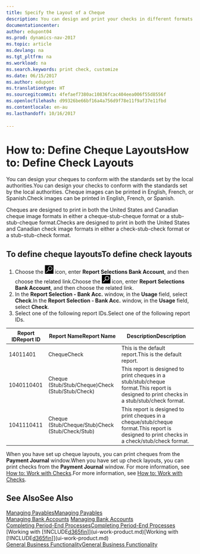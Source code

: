 ```yaml
---
title: Specify the Layout of a Cheque
description: You can design and print your checks in different formats to conform with standards.
documentationcenter: 
author: edupont04
ms.prod: dynamics-nav-2017
ms.topic: article
ms.devlang: na
ms.tgt_pltfrm: na
ms.workload: na
ms.search.keywords: print check, customize
ms.date: 06/15/2017
ms.author: edupont
ms.translationtype: HT
ms.sourcegitcommit: 4fefaef7380ac10836fcac404eea006f55d8556f
ms.openlocfilehash: d99326be66bf16a4a756d9f78e11f9af37e11fbd
ms.contentlocale: en-au
ms.lasthandoff: 10/16/2017

---
```

# <a name="how-to-define-check-layouts"></a><span data-ttu-id="34243-103">How to: Define Cheque Layouts</span><span class="sxs-lookup"><span data-stu-id="34243-103">How to: Define Check Layouts</span></span>
<span data-ttu-id="34243-104">You can design your cheques to conform with the standards set by the local authorities.</span><span class="sxs-lookup"><span data-stu-id="34243-104">You can design your checks to conform with the standards set by the local authorities.</span></span> <span data-ttu-id="34243-105">Cheque images can be printed in English, French, or Spanish.</span><span class="sxs-lookup"><span data-stu-id="34243-105">Check images can be printed in English, French, or Spanish.</span></span>

<span data-ttu-id="34243-106">Cheques are designed to print in both the United States and Canadian cheque image formats in either a cheque-stub-cheque format or a stub-stub-cheque format.</span><span class="sxs-lookup"><span data-stu-id="34243-106">Checks are designed to print in both the United States and Canadian check image formats in either a check-stub-check format or a stub-stub-check format.</span></span>

## <a name="to-define-check-layouts"></a><span data-ttu-id="34243-107">To define cheque layouts</span><span class="sxs-lookup"><span data-stu-id="34243-107">To define check layouts</span></span>
1. <span data-ttu-id="34243-108">Choose the ![Search for Page or Report](media/ui-search/search_small.png "Search for Page or Report icon") icon, enter **Report Selections Bank Account**, and then choose the related link.</span><span class="sxs-lookup"><span data-stu-id="34243-108">Choose the ![Search for Page or Report](media/ui-search/search_small.png "Search for Page or Report icon") icon, enter **Report Selections Bank Account**, and then choose the related link.</span></span>
2. <span data-ttu-id="34243-109">In the **Report Selection - Bank Acc.** window, in the **Usage** field, select **Check**.</span><span class="sxs-lookup"><span data-stu-id="34243-109">In the **Report Selection - Bank Acc.** window, in the **Usage** field, select **Check**.</span></span>
3. <span data-ttu-id="34243-110">Select one of the following report IDs.</span><span class="sxs-lookup"><span data-stu-id="34243-110">Select one of the following report IDs.</span></span>

| <span data-ttu-id="34243-111">Report ID</span><span class="sxs-lookup"><span data-stu-id="34243-111">Report ID</span></span> | <span data-ttu-id="34243-112">Report Name</span><span class="sxs-lookup"><span data-stu-id="34243-112">Report Name</span></span> | <span data-ttu-id="34243-113">Description</span><span class="sxs-lookup"><span data-stu-id="34243-113">Description</span></span> |
| --- | --- | --- |
| <span data-ttu-id="34243-114">1401</span><span class="sxs-lookup"><span data-stu-id="34243-114">1401</span></span> |<span data-ttu-id="34243-115">Cheque</span><span class="sxs-lookup"><span data-stu-id="34243-115">Check</span></span> |<span data-ttu-id="34243-116">This is the default report.</span><span class="sxs-lookup"><span data-stu-id="34243-116">This is the default report.</span></span> |
| <span data-ttu-id="34243-117">10401</span><span class="sxs-lookup"><span data-stu-id="34243-117">10401</span></span> |<span data-ttu-id="34243-118">Cheque (Stub/Stub/Cheque)</span><span class="sxs-lookup"><span data-stu-id="34243-118">Check (Stub/Stub/Check)</span></span> |<span data-ttu-id="34243-119">This report is designed to print cheques in a stub/stub/cheque format.</span><span class="sxs-lookup"><span data-stu-id="34243-119">This report is designed to print checks in a stub/stub/check format.</span></span> |
| <span data-ttu-id="34243-120">10411</span><span class="sxs-lookup"><span data-stu-id="34243-120">10411</span></span> |<span data-ttu-id="34243-121">Cheque (Stub/Cheque/Stub)</span><span class="sxs-lookup"><span data-stu-id="34243-121">Check (Stub/Check/Stub)</span></span> |<span data-ttu-id="34243-122">This report is designed to print cheques in a cheque/stub/cheque format.</span><span class="sxs-lookup"><span data-stu-id="34243-122">This report is designed to print checks in a check/stub/check format.</span></span> |

<span data-ttu-id="34243-123">When you have set up cheque layouts, you can print cheques from the **Payment Journal** window.</span><span class="sxs-lookup"><span data-stu-id="34243-123">When you have set up check layouts, you can print checks from the **Payment Journal** window.</span></span> <span data-ttu-id="34243-124">For more information, see [How to: Work with Checks](payables-how-work-checks.md).</span><span class="sxs-lookup"><span data-stu-id="34243-124">For more information, see [How to: Work with Checks](payables-how-work-checks.md).</span></span>

## <a name="see-also"></a><span data-ttu-id="34243-125">See Also</span><span class="sxs-lookup"><span data-stu-id="34243-125">See Also</span></span>
[<span data-ttu-id="34243-126">Managing Payables</span><span class="sxs-lookup"><span data-stu-id="34243-126">Managing Payables</span></span>](payables-manage-payables.md)  
<span data-ttu-id="34243-127">[Managing Bank Accounts](bank-manage-bank-accounts.md) </span><span class="sxs-lookup"><span data-stu-id="34243-127">[Managing Bank Accounts](bank-manage-bank-accounts.md) </span></span>  
[<span data-ttu-id="34243-128">Completing Period-End Processes</span><span class="sxs-lookup"><span data-stu-id="34243-128">Completing Period-End Processes</span></span>](year-how-complete-period-end-processes.md)  
<span data-ttu-id="34243-129">[Working with [!INCLUDE[d365fin](includes/d365fin_md.md)]](ui-work-product.md)</span><span class="sxs-lookup"><span data-stu-id="34243-129">[Working with [!INCLUDE[d365fin](includes/d365fin_md.md)]](ui-work-product.md)</span></span>  
[<span data-ttu-id="34243-130">General Business Functionality</span><span class="sxs-lookup"><span data-stu-id="34243-130">General Business Functionality</span></span>](ui-across-business-areas.md)

